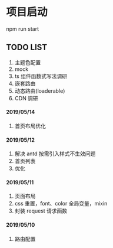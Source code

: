 # 项目启动

npm run start

## TODO LIST

1. 主题色配置
2. mock
3. ts 组件函数式写法调研
4. 嵌套路由
5. 动态路由(loaderable)
6. CDN 调研


#### 2019/05/14

1. 首页布局优化

#### 2019/05/12

1. 解决 antd 按需引入样式不生效问题
2. 首页列表
3. 优化

#### 2019/05/11

1. 页面布局
2. css 重置，font、color 全局变量，mixin
3. 封装 request 请求函数

#### 2019/05/10

1. 路由配置

